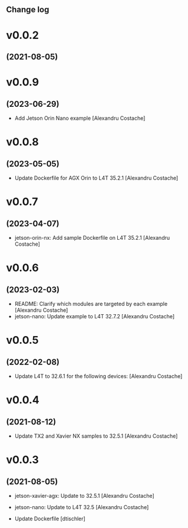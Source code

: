 Change log
-----------

# v0.0.2
## (2021-08-05)

# v0.0.9
## (2023-06-29)

* Add Jetson Orin Nano example [Alexandru Costache]

# v0.0.8
## (2023-05-05)

* Update Dockerfile for AGX Orin to L4T 35.2.1 [Alexandru Costache]

# v0.0.7
## (2023-04-07)

* jetson-orin-nx: Add sample Dockerfile on L4T 35.2.1 [Alexandru Costache]

# v0.0.6
## (2023-02-03)

* README: Clarify which modules are targeted by each example [Alexandru Costache]
* jetson-nano: Update example to L4T 32.7.2 [Alexandru Costache]

# v0.0.5
## (2022-02-08)

* Update L4T to 32.6.1 for the following devices: [Alexandru Costache]

# v0.0.4
## (2021-08-12)

* Update TX2 and Xavier NX samples to 32.5.1 [Alexandru Costache]

# v0.0.3
## (2021-08-05)

* jetson-xavier-agx: Update to 32.5.1 [Alexandru Costache]

* jetson-nano: Update to L4T 32.5 [Alexandru Costache]
* Update Dockerfile [dtischler]
